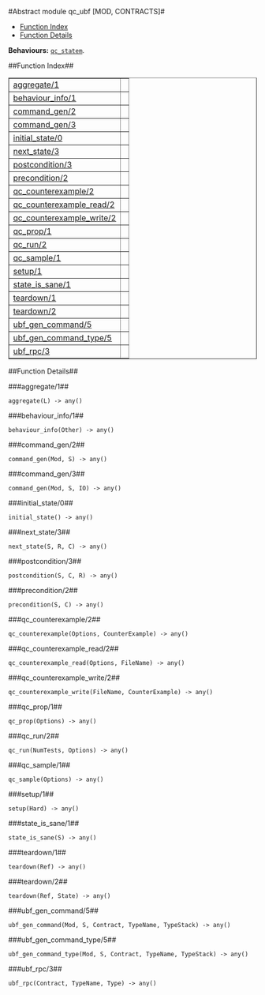 

#Abstract module qc_ubf [MOD, CONTRACTS]#
* [Function Index](#index)
* [Function Details](#functions)


__Behaviours:__ [`qc_statem`](/Users/norton/chibihub/dev/ubf-all/lib/qc/doc/qc_statem.md).<a name="index"></a>

##Function Index##


<table width="100%" border="1" cellspacing="0" cellpadding="2" summary="function index"><tr><td valign="top"><a href="#aggregate-1">aggregate/1</a></td><td></td></tr><tr><td valign="top"><a href="#behaviour_info-1">behaviour_info/1</a></td><td></td></tr><tr><td valign="top"><a href="#command_gen-2">command_gen/2</a></td><td></td></tr><tr><td valign="top"><a href="#command_gen-3">command_gen/3</a></td><td></td></tr><tr><td valign="top"><a href="#initial_state-0">initial_state/0</a></td><td></td></tr><tr><td valign="top"><a href="#next_state-3">next_state/3</a></td><td></td></tr><tr><td valign="top"><a href="#postcondition-3">postcondition/3</a></td><td></td></tr><tr><td valign="top"><a href="#precondition-2">precondition/2</a></td><td></td></tr><tr><td valign="top"><a href="#qc_counterexample-2">qc_counterexample/2</a></td><td></td></tr><tr><td valign="top"><a href="#qc_counterexample_read-2">qc_counterexample_read/2</a></td><td></td></tr><tr><td valign="top"><a href="#qc_counterexample_write-2">qc_counterexample_write/2</a></td><td></td></tr><tr><td valign="top"><a href="#qc_prop-1">qc_prop/1</a></td><td></td></tr><tr><td valign="top"><a href="#qc_run-2">qc_run/2</a></td><td></td></tr><tr><td valign="top"><a href="#qc_sample-1">qc_sample/1</a></td><td></td></tr><tr><td valign="top"><a href="#setup-1">setup/1</a></td><td></td></tr><tr><td valign="top"><a href="#state_is_sane-1">state_is_sane/1</a></td><td></td></tr><tr><td valign="top"><a href="#teardown-1">teardown/1</a></td><td></td></tr><tr><td valign="top"><a href="#teardown-2">teardown/2</a></td><td></td></tr><tr><td valign="top"><a href="#ubf_gen_command-5">ubf_gen_command/5</a></td><td></td></tr><tr><td valign="top"><a href="#ubf_gen_command_type-5">ubf_gen_command_type/5</a></td><td></td></tr><tr><td valign="top"><a href="#ubf_rpc-3">ubf_rpc/3</a></td><td></td></tr></table>


<a name="functions"></a>

##Function Details##

<a name="aggregate-1"></a>

###aggregate/1##


`aggregate(L) -> any()`

<a name="behaviour_info-1"></a>

###behaviour_info/1##


`behaviour_info(Other) -> any()`

<a name="command_gen-2"></a>

###command_gen/2##


`command_gen(Mod, S) -> any()`

<a name="command_gen-3"></a>

###command_gen/3##


`command_gen(Mod, S, IO) -> any()`

<a name="initial_state-0"></a>

###initial_state/0##


`initial_state() -> any()`

<a name="next_state-3"></a>

###next_state/3##


`next_state(S, R, C) -> any()`

<a name="postcondition-3"></a>

###postcondition/3##


`postcondition(S, C, R) -> any()`

<a name="precondition-2"></a>

###precondition/2##


`precondition(S, C) -> any()`

<a name="qc_counterexample-2"></a>

###qc_counterexample/2##


`qc_counterexample(Options, CounterExample) -> any()`

<a name="qc_counterexample_read-2"></a>

###qc_counterexample_read/2##


`qc_counterexample_read(Options, FileName) -> any()`

<a name="qc_counterexample_write-2"></a>

###qc_counterexample_write/2##


`qc_counterexample_write(FileName, CounterExample) -> any()`

<a name="qc_prop-1"></a>

###qc_prop/1##


`qc_prop(Options) -> any()`

<a name="qc_run-2"></a>

###qc_run/2##


`qc_run(NumTests, Options) -> any()`

<a name="qc_sample-1"></a>

###qc_sample/1##


`qc_sample(Options) -> any()`

<a name="setup-1"></a>

###setup/1##


`setup(Hard) -> any()`

<a name="state_is_sane-1"></a>

###state_is_sane/1##


`state_is_sane(S) -> any()`

<a name="teardown-1"></a>

###teardown/1##


`teardown(Ref) -> any()`

<a name="teardown-2"></a>

###teardown/2##


`teardown(Ref, State) -> any()`

<a name="ubf_gen_command-5"></a>

###ubf_gen_command/5##


`ubf_gen_command(Mod, S, Contract, TypeName, TypeStack) -> any()`

<a name="ubf_gen_command_type-5"></a>

###ubf_gen_command_type/5##


`ubf_gen_command_type(Mod, S, Contract, TypeName, TypeStack) -> any()`

<a name="ubf_rpc-3"></a>

###ubf_rpc/3##


`ubf_rpc(Contract, TypeName, Type) -> any()`

